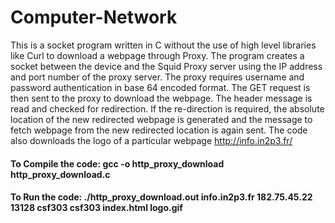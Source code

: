 # Computer-Network
This is a socket program written in C without the use of high level libraries like Curl to download a webpage through Proxy. The program creates a socket between the device
and the Squid Proxy server using the IP address and port number of the proxy server. The proxy requires username and password authentication in base 64 encoded format. 
The GET request is then sent to the proxy to download the webpage. The header message is read and checked for redirection. If the re-direction is required, the absolute 
location of the new redirected webpage is generated and the message to fetch webpage from the new redirected location is again sent. The code also downloads the logo of 
a particular webpage http://info.in2p3.fr/


 
#### To Compile the code: gcc -o http_proxy_download http_proxy_download.c
#### To Run the code: ./http_proxy_download.out info.in2p3.fr 182.75.45.22 13128 csf303 csf303 index.html logo.gif
